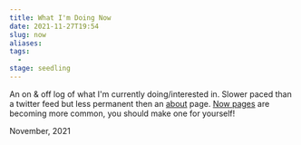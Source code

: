 ```yaml
---
title: What I'm Doing Now
date: 2021-11-27T19:54
slug: now
aliases:
tags:
  -
stage: seedling
---
```


An on & off log of what I'm currently doing/interested in. Slower paced than a twitter feed but less permanent then an [about](https://www.ellyloel.com/#about) page.
[Now pages](https://nownownow.com/about) are becoming more common, you should make one for yourself!

November, 2021

